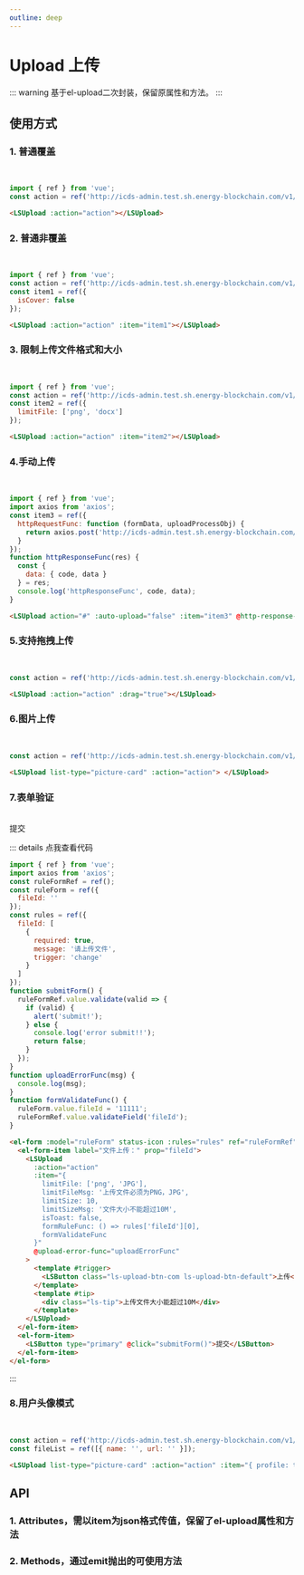 ```yaml
---
outline: deep
---
```


# Upload 上传

::: warning 基于el-upload二次封装，保留原属性和方法。
:::

## 使用方式

### 1. 普通覆盖

<br />
<ClientOnly>
  <LSUpload :action="action"></LSUpload>
</ClientOnly>

```js
import { ref } from 'vue';
const action = ref('http://icds-admin.test.sh.energy-blockchain.com/v1/proof/data-ownership');
```

```html
<LSUpload :action="action"></LSUpload>
```

### 2. 普通非覆盖

<br />
<ClientOnly>
  <LSUpload :action="action" :item="item1"></LSUpload>
</ClientOnly>

```js
import { ref } from 'vue';
const action = ref('http://icds-admin.test.sh.energy-blockchain.com/v1/proof/data-ownership');
const item1 = ref({
  isCover: false
});
```

```html
<LSUpload :action="action" :item="item1"></LSUpload>
```

### 3. 限制上传文件格式和大小

<br />
<ClientOnly>
  <LSUpload :action="action" :item="item2"></LSUpload>
</ClientOnly>

```js
import { ref } from 'vue';
const action = ref('http://icds-admin.test.sh.energy-blockchain.com/v1/proof/data-ownership');
const item2 = ref({
  limitFile: ['png', 'docx']
});
```

```html
<LSUpload :action="action" :item="item2"></LSUpload>
```

### 4.手动上传

<br />
<ClientOnly>
  <LSUpload action="#" :auto-upload="false" :item="item3" @http-response-func="httpResponseFunc"></LSUpload>
</ClientOnly>

```js
import { ref } from 'vue';
import axios from 'axios';
const item3 = ref({
  httpRequestFunc: function (formData, uploadProcessObj) {
    return axios.post('http://icds-admin.test.sh.energy-blockchain.com/v1/proof/data-ownership', formData, uploadProcessObj);
  }
});
function httpResponseFunc(res) {
  const {
    data: { code, data }
  } = res;
  console.log('httpResponseFunc', code, data);
}
```

```html
<LSUpload action="#" :auto-upload="false" :item="item3" @http-response-func="httpResponseFunc"></LSUpload>
```

### 5.支持拖拽上传

<br />
<ClientOnly>
  <LSUpload :action="action" :drag="true"></LSUpload>
</ClientOnly>

```js
const action = ref('http://icds-admin.test.sh.energy-blockchain.com/v1/proof/data-ownership');
```

```html
<LSUpload :action="action" :drag="true"></LSUpload>
```

### 6.图片上传

<br />

<ClientOnly>
  <LSUpload list-type="picture-card" :action="action"> </LSUpload>
</ClientOnly>

```js
const action = ref('http://icds-admin.test.sh.energy-blockchain.com/v1/proof/data-ownership');
```

```html
<LSUpload list-type="picture-card" :action="action"> </LSUpload>
```

### 7.表单验证

<br />
<!-- <LSForm
  ref="ruleFormRef"
  :form-data="formData"
  :form-items="formItems"
  :show-buttons="true"
  :show-reset="false"
  confirm-text="提交"
  @submit="submitForm"
>
  <template #fileId>
    <LSUpload
      :action="action"
      :item="{
        isCover: false,
        limitFile: ['png', 'JPG'],
        limitFileMsg: '上传文件必须为PNG，JPG',
        limitSize: 10,
        limitSizeMsg: '文件大小不能超过10M',
        isToast: false,
        formRuleFunc: () => rules['fileId'][0],
        formValidateFunc
      }"
      @upload-error-func="uploadErrorFunc"
    >
      <template #trigger>
        <LSButton class="ls-upload-btn-com ls-upload-btn-default">上传</LSButton>
      </template>
      <template #tip>
        <div class="ls-tip">上传文件大小能超过10M</div>
      </template>
    </LSUpload>
  </template>
</LSForm> -->

<ClientOnly>
  <el-form :model="ruleForm" status-icon :rules="rules" ref="ruleFormRef" label-width="100px" class="demo-ruleForm">
    <el-form-item label="文件上传：" prop="fileId">
      <LSUpload
        :action="action"
        :item="{
          limitFile: ['png', 'JPG'],
          limitFileMsg: '上传文件必须为PNG，JPG',
          limitSize: 10,
          limitSizeMsg: '文件大小不能超过10M',
          isToast: false,
          formRuleFunc: () => rules['fileId'][0],
          formValidateFunc
        }"
        @upload-error-func="uploadErrorFunc"
      >
        <template #trigger>
          <LSButton class="ls-upload-btn-com ls-upload-btn-default">上传</LSButton>
        </template>
        <template #tip>
          <div class="ls-tip">上传文件大小能超过10M</div>
        </template>
      </LSUpload>
    </el-form-item>
    <el-form-item>
      <LSButton type="primary" @click="submitForm()">提交</LSButton>
    </el-form-item>
  </el-form>
</ClientOnly>

::: details 点我查看代码

```js
import { ref } from 'vue';
import axios from 'axios';
const ruleFormRef = ref();
const ruleForm = ref({
  fileId: ''
});
const rules = ref({
  fileId: [
    {
      required: true,
      message: '请上传文件',
      trigger: 'change'
    }
  ]
});
function submitForm() {
  ruleFormRef.value.validate(valid => {
    if (valid) {
      alert('submit!');
    } else {
      console.log('error submit!!');
      return false;
    }
  });
}
function uploadErrorFunc(msg) {
  console.log(msg);
}
function formValidateFunc() {
  ruleForm.value.fileId = '11111';
  ruleFormRef.value.validateField('fileId');
}
```

```html
<el-form :model="ruleForm" status-icon :rules="rules" ref="ruleFormRef" label-width="100px" class="demo-ruleForm">
  <el-form-item label="文件上传：" prop="fileId">
    <LSUpload
      :action="action"
      :item="{
        limitFile: ['png', 'JPG'],
        limitFileMsg: '上传文件必须为PNG，JPG',
        limitSize: 10,
        limitSizeMsg: '文件大小不能超过10M',
        isToast: false,
        formRuleFunc: () => rules['fileId'][0],
        formValidateFunc
      }"
      @upload-error-func="uploadErrorFunc"
    >
      <template #trigger>
        <LSButton class="ls-upload-btn-com ls-upload-btn-default">上传</LSButton>
      </template>
      <template #tip>
        <div class="ls-tip">上传文件大小能超过10M</div>
      </template>
    </LSUpload>
  </el-form-item>
  <el-form-item>
    <LSButton type="primary" @click="submitForm()">提交</LSButton>
  </el-form-item>
</el-form>
```

:::
### 8.用户头像模式

<br />
<ClientOnly>
<LSUpload list-type="picture-card" :action="action" :item="item5" v-model:file-list="fileList">
  <template #tip>
    <div>12312312</div>  
  </template>
</LSUpload>
</ClientOnly>

```js
const action = ref('http://icds-admin.test.sh.energy-blockchain.com/v1/proof/data-ownership');
const fileList = ref([{ name: '', url: '' }]);
```

```html
<LSUpload list-type="picture-card" :action="action" :item="{ profile: true }" v-model:file-list="fileList"> </LSUpload>
```

## API

### 1. Attributes，需以item为json格式传值，保留了el-upload属性和方法

<ApiIntro :tableColumn="tableColumn" :tableData="tableData" />

### 2. Methods，通过emit抛出的可使用方法

<ApiIntro :tableColumn="tableMethodColumn" :tableData="tableData2" />

<script setup>
  import { ref } from 'vue';
  import axios from 'axios';
  import { ElForm, ElFormItem } from 'element-plus';
  import { tableColumn, tableMethodColumn } from '../constant';

  const action = ref('http://icds-admin.test.sh.energy-blockchain.com/v1/proof/data-ownership');
  const item1 = ref({
    isCover: false,
  })
  const item2 = ref({
    limitFile: ['png', 'docx'],
    limitSize: 5
  })
  const item3 = ref({
    httpRequestFunc: function (formData, uploadProcessObj) {
      return axios.post('http://icds-admin.test.sh.energy-blockchain.com/v1/proof/data-ownership', formData, uploadProcessObj);
    }
  })
  const item4 = ref({
    textPreview: ['pdf', 'xlsx'],
  })
  const item5 = ref({ profile: true })
  function httpResponseFunc(res) {
    const {
      data: { code, data }
    } = res;
    console.log('httpResponseFunc', code, data);
  }
  const fileList = ref([
    {name:'', url: ''}
  ])

  const ruleFormRef = ref();
  const ruleForm = ref({
    fileId: ''
  });
  const rules = ref({
    fileId: [
      {
        required: true,
        message: '请上传文件',
        trigger: 'change'
      }
    ]
  });
  function submitForm() {
    ruleFormRef.value.validate((valid) => {
      if (valid) {
        alert('submit!');
      } else {
        console.log('error submit!!');
        return false;
      }
    });
  }
  function uploadErrorFunc(msg) {
    console.log(msg);
  }
  function formValidateFunc() {
    ruleForm.value.fileId = '11111';
    ruleFormRef.value.validateField('fileId');
  }
  // const formData = ref({
  //   fileId: ''
  // })
  // const formItems = ref([{
  //   type: 'slot',
  //   label: '文件上传',
  //   prop: 'fileId',
  //   rules: [
  //     {
  //       required: true,
  //       message: '请上传文件',
  //       trigger: 'change'
  //     }
  //   ]
  // }])
  // function formValidateFunc() {
  //   formData.value.fileId = '11111';
  //   ruleFormRef.value.FormRef.validateField('fileId');
  // }
  // function uploadErrorFunc(msg) {
  //   console.log(msg);
  // }
  // function submitForm() {
  //   ruleFormRef.value.validate().then((res) => {
  //     console.log(res)
  //   });
  // }

  const tableData = ref([
    {
      name: 'isCover',
      desc: '是否覆盖上传，为true时，multiple不能设置true',
      type: 'boolean',
      value: true
    },
    {
      name: 'limitFile',
      desc: '文件格式限制',
      type: 'array',
      value: '-'
    },
    {
      name: 'limitFileMsg',
      desc: '文件格式限制提示',
      type: 'string',
      value: '-'
    },
    {
      name: 'limitSize',
      desc: '文件大小限制，默认2MB, 以MB为单位',
      type: 'number',
      value: '-'
    },
    {
      name: 'limitUnit',
      desc: '文件大小限制单位, 默认为MB，支持类型 GB/MB/KB',
      type: 'string',
      value: 'MB'
    },
    {
      name: 'limitSizeMsg',
      desc: '文件大小限制提示',
      type: 'string',
      value: '-'
    },
    {
      name: 'limitNumMsg',
      desc: 'multiple为true时，文件个数限制提示',
      type: 'string',
      value: '-'
    },
    {
      name: 'httpRequestFunc',
      desc: '覆盖默认上传方法，传入接口调用方法，常用于手动上传',
      type: 'function',
      value: '-'
    },
    {
      name: 'formRuleFunc',
      desc: '表单规则方法，传递json数据',
      type: 'function',
      value: '-'
    },
    {
      name: 'formValidateFunc',
      desc: '表单验证回调方法',
      type: 'function',
      value: '-'
    },
    {
      name: 'isToast',
      desc: '异常场景是否弹出toast提示',
      type: 'boolean',
      value: true
    },
    {
      name: 'emptyFileMsg',
      desc: '上传空文件提示信息',
      type: 'string',
      value: '-'
    },
    // v1.0.34移除
    // {
    //   name: 'textPreview',
    //   desc: '点击上传文本文件是否支持预览，支持格式：docx、pdf、xlsx、pdfNative，pdfNative：为打开浏览器预览pdf文件',
    //   type: 'array',
    //   value: '-'
    // },
    {
      name: 'profile',
      desc: '用户头像模式',
      type: 'boolean',
      value: false
    },
    {
      name: 'defProfile',
      desc: '用户头像模式时，默认展示图片样式',
      type: 'string',
      value: '-'
    },
    {
      name: 'hideCoverBtn',
      desc: '覆盖模式，上传图片后是否隐藏上传按钮',
      type: 'boolean',
      value: false
    },
    {
      name: 'tipContent',
      desc: 'tip文案',
      type: 'string',
      value: '-'
    }
  ])

  const tableData2 = ref([
    {
      name: 'on-change-func',
      desc: '文件更新上传回调方法，增加blob返回数据',
      type: 'function',
      value: 'file'
    },
    {
      name: 'http-response-func',
      desc: '覆盖上传方法回调函数，返回值为接口调用结果，常用于手动上传，配合httpRequestFunc使用',
      type: 'function',
      value: 'data'
    },
    {
      name: 'upload-error-func',
      desc: '获取上传前置报错信息，处理form表单验证等问题',
      type: 'function',
      value: 'msg'
    }
  ])
</script>
